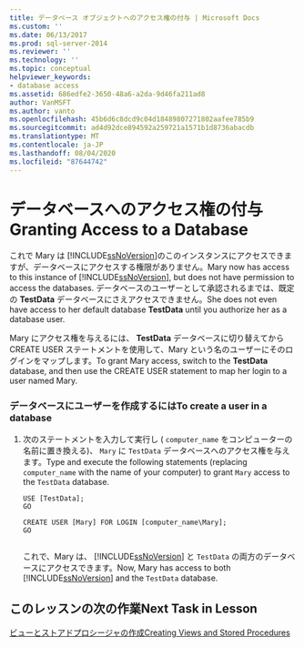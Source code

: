```yaml
---
title: データベース オブジェクトへのアクセス権の付与 | Microsoft Docs
ms.custom: ''
ms.date: 06/13/2017
ms.prod: sql-server-2014
ms.reviewer: ''
ms.technology: ''
ms.topic: conceptual
helpviewer_keywords:
- database access
ms.assetid: 686edfe2-3650-48a6-a2da-9d46fa211ad8
author: VanMSFT
ms.author: vanto
ms.openlocfilehash: 45b6d6c8dcd9c04d18489807271802aafee785b9
ms.sourcegitcommit: ad4d92dce894592a259721a1571b1d8736abacdb
ms.translationtype: MT
ms.contentlocale: ja-JP
ms.lasthandoff: 08/04/2020
ms.locfileid: "87644742"
---
```

# <a name="granting-access-to-a-database"></a><span data-ttu-id="9ef70-102">データベースへのアクセス権の付与</span><span class="sxs-lookup"><span data-stu-id="9ef70-102">Granting Access to a Database</span></span>
  <span data-ttu-id="9ef70-103">これで Mary は [!INCLUDE[ssNoVersion](../includes/ssnoversion-md.md)]のこのインスタンスにアクセスできますが、データベースにアクセスする権限がありません。</span><span class="sxs-lookup"><span data-stu-id="9ef70-103">Mary now has access to this instance of [!INCLUDE[ssNoVersion](../includes/ssnoversion-md.md)], but does not have permission to access the databases.</span></span> <span data-ttu-id="9ef70-104">データベースのユーザーとして承認されるまでは、既定の **TestData** データベースにさえアクセスできません。</span><span class="sxs-lookup"><span data-stu-id="9ef70-104">She does not even have access to her default database **TestData** until you authorize her as a database user.</span></span>  
  
 <span data-ttu-id="9ef70-105">Mary にアクセス権を与えるには、 **TestData** データベースに切り替えてから CREATE USER ステートメントを使用して、Mary という名のユーザーにそのログインをマップします。</span><span class="sxs-lookup"><span data-stu-id="9ef70-105">To grant Mary access, switch to the **TestData** database, and then use the CREATE USER statement to map her login to a user named Mary.</span></span>  
  
### <a name="to-create-a-user-in-a-database"></a><span data-ttu-id="9ef70-106">データベースにユーザーを作成するには</span><span class="sxs-lookup"><span data-stu-id="9ef70-106">To create a user in a database</span></span>  
  
1.  <span data-ttu-id="9ef70-107">次のステートメントを入力して実行し ( `computer_name` をコンピューターの名前に置き換える)、 `Mary` に `TestData` データベースへのアクセス権を与えます。</span><span class="sxs-lookup"><span data-stu-id="9ef70-107">Type and execute the following statements (replacing `computer_name` with the name of your computer) to grant `Mary` access to the `TestData` database.</span></span>  
  
    ```  
    USE [TestData];  
    GO  
  
    CREATE USER [Mary] FOR LOGIN [computer_name\Mary];  
    GO  
  
    ```  
  
     <span data-ttu-id="9ef70-108">これで、Mary は、 [!INCLUDE[ssNoVersion](../includes/ssnoversion-md.md)] と `TestData` の両方のデータベースにアクセスできます。</span><span class="sxs-lookup"><span data-stu-id="9ef70-108">Now, Mary has access to both [!INCLUDE[ssNoVersion](../includes/ssnoversion-md.md)] and the `TestData` database.</span></span>  
  
## <a name="next-task-in-lesson"></a><span data-ttu-id="9ef70-109">このレッスンの次の作業</span><span class="sxs-lookup"><span data-stu-id="9ef70-109">Next Task in Lesson</span></span>  
 [<span data-ttu-id="9ef70-110">ビューとストアドプロシージャの作成</span><span class="sxs-lookup"><span data-stu-id="9ef70-110">Creating Views and Stored Procedures</span></span>](lesson-2-3-creating-views-and-stored-procedures.md)  
  
  
